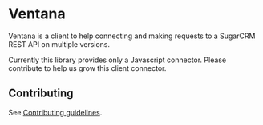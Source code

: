 # Ventana

Ventana is a client to help connecting and making requests to a SugarCRM REST
API on multiple versions.

Currently this library provides only a Javascript connector. Please contribute
to help us grow this client connector.

## Contributing

See [Contributing guidelines](CONTRIBUTING.md).

